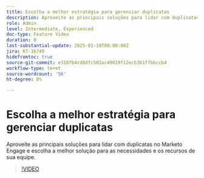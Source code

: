```yaml
---
title: Escolha a melhor estratégia para gerenciar duplicatas
description: Aproveite as principais soluções para lidar com duplicatas no Marketo Engage e escolha a melhor solução para as necessidades e os recursos de sua equipe.
role: Admin
level: Intermediate, Experienced
doc-type: Feature Video
duration: 0
last-substantial-update: 2025-01-10T00:00:00Z
jira: KT-16749
hidefromtoc: true
source-git-commit: e310fb4cd8dfc502ac49019f12ecb361ffbbccb4
workflow-type: tm+mt
source-wordcount: '56'
ht-degree: 0%

---
```



# Escolha a melhor estratégia para gerenciar duplicatas

Aproveite as principais soluções para lidar com duplicatas no Marketo Engage e escolha a melhor solução para as necessidades e os recursos de sua equipe.

>[!VIDEO](https://video.tv.adobe.com/v/3429502/?learn=on&enablevpops)
